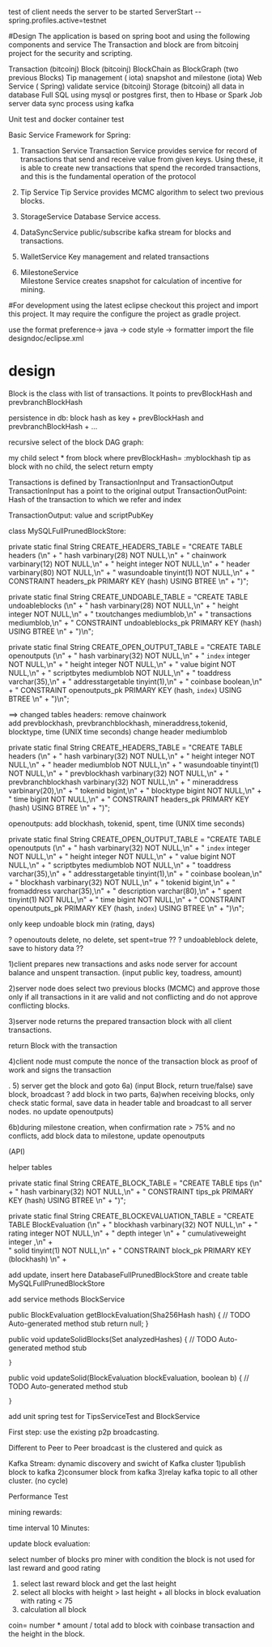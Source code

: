 test of client needs the server to be started
 ServerStart --spring.profiles.active=testnet

#Design
The application is based on spring boot and using the following components and service
The Transaction and block are from bitcoinj project for the  security and scripting.
 


Transaction (bitcoinj)
Block (bitcoinj) BlockChain as BlockGraph (two previous Blocks) 
Tip management (  iota)
snapshot and milestone (iota)
Web Service ( Spring)
validate service (bitcoinj)
Storage (bitcoinj) 
all data in database Full SQL using mysql or postgres first, then to Hbase or Spark Job server
data sync process using kafka

Unit test and docker container test

 

Basic Service Framework for Spring:

1) Transaction Service 
Transaction Service  provides service for record of transactions that send and receive value from given keys. Using these,
it is able to create new transactions that spend the recorded transactions, and this is the fundamental operation
of the  protocol

2) Tip Service
 Tip Service provides MCMC algorithm to select two previous blocks.
 
3) StorageService
Database Service access.

4) DataSyncService
public/subscribe kafka stream for blocks and transactions.

5) WalletService 
Key management  and  related transactions

6) MilestoneService  
Milestone Service creates snapshot for calculation of incentive for mining.

#For development using the latest eclipse
checkout this project and import this project. It may require the configure the project as gradle project.

use the format preference-> java -> code style -> formatter import the file designdoc/eclipse.xml
# design
Block is the class with list of transactions. It points to prevBlockHash and prevbranchBlockHash

persistence in db: block hash as key +  prevBlockHash and prevbranchBlockHash + ...

recursive select of the block DAG graph:

my child select * from block where prevBlockHash= :myblockhash
tip as block with no child, the select return empty


Transactions is defined by TransactionInput and TransactionOutput
TransactionInput has a point to the original output
TransactionOutPoint:  Hash of the transaction to which we refer and index 

TransactionOutput:
value and scriptPubKey




 class MySQLFullPrunedBlockStore:
 
   private static final String CREATE_HEADERS_TABLE = "CREATE TABLE headers (\n" +
            "    hash varbinary(28) NOT NULL,\n" +
            "    chainwork varbinary(12) NOT NULL,\n" +
            "    height integer NOT NULL,\n" +
            "    header varbinary(80) NOT NULL,\n" +
            "    wasundoable tinyint(1) NOT NULL,\n" +
            "    CONSTRAINT headers_pk PRIMARY KEY (hash) USING BTREE \n" +
            ")";

   private static final String CREATE_UNDOABLE_TABLE = "CREATE TABLE undoableblocks (\n" +
            "    hash varbinary(28) NOT NULL,\n" +
            "    height integer NOT NULL,\n" +
            "    txoutchanges mediumblob,\n" +
            "    transactions mediumblob,\n" +
            "    CONSTRAINT undoableblocks_pk PRIMARY KEY (hash) USING BTREE \n" +
            ")\n";
            
            
   private static final String CREATE_OPEN_OUTPUT_TABLE = "CREATE TABLE openoutputs (\n" +
            "    hash varbinary(32) NOT NULL,\n" +
            "    `index` integer NOT NULL,\n" +
            "    height integer NOT NULL,\n" +
            "    value bigint NOT NULL,\n" +
            "    scriptbytes mediumblob NOT NULL,\n" +
            "    toaddress varchar(35),\n" +
            "    addresstargetable tinyint(1),\n" +
            "    coinbase boolean,\n" +
            "    CONSTRAINT openoutputs_pk PRIMARY KEY (hash, `index`) USING BTREE \n" +
            ")\n";


==> changed tables 
	headers:  remove chainwork  
	          add  prevblockhash, prevbranchblockhash, mineraddress,tokenid, blocktype, time (UNIX time seconds)
	          change  header mediumblob
	


   private static final String CREATE_HEADERS_TABLE = "CREATE TABLE headers (\n" +
            "    hash varbinary(32) NOT NULL,\n" +
            "    height integer NOT NULL,\n" +
            "    header mediumblob NOT NULL,\n" +
            "    wasundoable tinyint(1) NOT NULL,\n" +
            "    prevblockhash  varbinary(32) NOT NULL,\n" +
            "    prevbranchblockhash  varbinary(32) NOT NULL,\n" +
            "    mineraddress varbinary(20),\n" +
            "    tokenid bigint,\n" +
            "    blocktype bigint NOT NULL,\n" +
            "    time bigint NOT NULL,\n" +
            "    CONSTRAINT headers_pk PRIMARY KEY (hash) USING BTREE \n" +
            ")";

openoutputs: add  blockhash, tokenid, spent, time (UNIX time seconds)

  private static final String CREATE_OPEN_OUTPUT_TABLE = "CREATE TABLE openoutputs (\n" +
            "    hash varbinary(32) NOT NULL,\n" +
            "    `index` integer NOT NULL,\n" +
            "    height integer NOT NULL,\n" +
            "    value bigint NOT NULL,\n" +
            "    scriptbytes mediumblob NOT NULL,\n" +
            "    toaddress varchar(35),\n" +
            "    addresstargetable tinyint(1),\n" +
            "    coinbase boolean,\n" +
            "    blockhash  varbinary(32)  NOT NULL,\n" +
            "    tokenid bigint,\n" +
            "    fromaddress varchar(35),\n" +
            "    description varchar(80),\n" +
            "    spent tinyint(1) NOT NULL,\n" +
            "    time bigint NOT NULL,\n" +
            "    CONSTRAINT openoutputs_pk PRIMARY KEY (hash, `index`) USING BTREE \n" +
            ")\n";


            

only keep undoable block  min (rating, days)       

? openoutouts delete,  no delete, set spent=true ??
? undoableblock delete, save to history data ?? 

1)client prepares new transactions and asks node server for account balance and unspent transaction. (input public key, toadress, amount)

2)server node does select two previous blocks (MCMC) and approve those only if all transactions in it are valid and  not conflicting and do not approve conflicting blocks.

3)server node returns the prepared transaction block with all client transactions. 

return Block with the  transaction 


4)client node must compute the nonce of the transaction block as proof of work and signs the transaction

. 
5) server get the block and goto 6a)
(input Block, return true/false) save block, broadcast
? add block in two parts, 
6a)when receiving blocks, only check static formal, save data in header table and broadcast to all server nodes. no update openoutputs)

6b)during milestone creation, when confirmation rate > 75% and no conflicts, add block data to milestone, 
update openoutputs

(API)


helper tables

 private static final String CREATE_BLOCK_TABLE = "CREATE TABLE tips (\n" +
            "    hash varbinary(32) NOT NULL,\n" +
            "    CONSTRAINT tips_pk PRIMARY KEY (hash) USING BTREE \n" +
            ")";
 
private static final String CREATE_BLOCKEVALUATION_TABLE = "CREATE TABLE BlockEvaluation (\n" +
            "    blockhash varbinary(32) NOT NULL,\n" +
            "    rating integer NOT NULL,\n" +
            "    depth integer \n" +
            "    cumulativeweight  integer ,\n" +      
            "    solid tinyint(1) NOT NULL,\n" +
            "    CONSTRAINT block_pk PRIMARY KEY (blockhash)  \n" +
            


add update, insert here DatabaseFullPrunedBlockStore and create table MySQLFullPrunedBlockStore

add service methods BlockService

 public BlockEvaluation  getBlockEvaluation(Sha256Hash hash) {
        // TODO Auto-generated method stub
        return null;
    }

public void updateSolidBlocks(Set<Sha256Hash> analyzedHashes) {
        // TODO Auto-generated method stub
        
    }

public void updateSolid(BlockEvaluation blockEvaluation, boolean b) {
        // TODO Auto-generated method stub
        
    }

add unit spring test for TipsServiceTest and BlockService


First step: use the existing p2p broadcasting.

Different to Peer to Peer broadcast is the clustered and quick as 

Kafka Stream:
dynamic discovery and swicht of Kafka cluster 
1)publish block to kafka
2)consumer block from kafka
3)relay kafka topic to all other cluster. (no cycle)


Performance Test

mining rewards:

time interval 10 Minutes:

update block evaluation:

select number of   blocks pro miner with condition the block is not used for last reward and good rating
1) select last reward block and get the last height
2) select all blocks with height > last height + all blocks in block evaluation with rating < 75 
3) calculation all block 


 coin= number * amount / total 
add to block with coinbase transaction and the height in the block.
 




